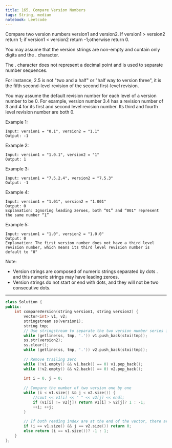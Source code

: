 ```yaml
---
title: 165. Compare Version Numbers
tags: String, medium
notebook: Leetcode
---
```


Compare two version numbers version1 and version2.
If version1 > version2 return 1; if version1 < version2 return -1;otherwise return 0.

You may assume that the version strings are non-empty and contain only digits and the . character.

The . character does not represent a decimal point and is used to separate number sequences.

For instance, 2.5 is not "two and a half" or "half way to version three", it is the fifth second-level revision of the second first-level revision.

You may assume the default revision number for each level of a version number to be 0. For example, version number 3.4 has a revision number of 3 and 4 for its first and second level revision number. Its third and fourth level revision number are both 0.

Example 1:
```
Input: version1 = "0.1", version2 = "1.1"
Output: -1
```
Example 2:
```
Input: version1 = "1.0.1", version2 = "1"
Output: 1
```
Example 3:
```
Input: version1 = "7.5.2.4", version2 = "7.5.3"
Output: -1
```
Example 4:
```
Input: version1 = "1.01", version2 = "1.001"
Output: 0
Explanation: Ignoring leading zeroes, both “01” and “001" represent the same number “1”
```
Example 5:
```
Input: version1 = "1.0", version2 = "1.0.0"
Output: 0
Explanation: The first version number does not have a third level revision number, which means its third level revision number is default to "0"
``` 

Note:

- Version strings are composed of numeric strings separated by dots . and this numeric strings may have leading zeroes.
- Version strings do not start or end with dots, and they will not be two consecutive dots.

----------

```c++
class Solution {
public:
    int compareVersion(string version1, string version2) {
        vector<int> v1, v2;
        stringstream ss(version1);
        string tmp;
        // Use stringstream to separate the two version number series into a list of number
        while (getline(ss, tmp, '.')) v1.push_back(stoi(tmp));
        ss.str(version2);
        ss.clear();
        while (getline(ss, tmp, '.')) v2.push_back(stoi(tmp));
        
        // Remove trailing zero
        while (!v1.empty() && v1.back() == 0) v1.pop_back();
        while (!v2.empty() && v2.back() == 0) v2.pop_back();
        
        int i = 0, j = 0;
        
        // Compare the number of two version one by one
        while (i < v1.size() && j < v2.size()) {
            //cout << v1[i] << " " << v2[j] << endl;
            if (v1[i] != v2[j]) return v1[i] > v2[j]? 1 : -1;
            ++i; ++j;
        }
        
        // If both reading index are at the end of the vector, there are equal to each other
        if (i == v1.size() && j == v2.size()) return 0;
        else return (i == v1.size())? -1 : 1;
    }
};
```